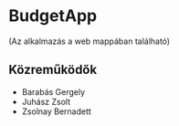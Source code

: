 # BudgetApp
(Az alkalmazás a web mappában található)

## Közreműködők

* Barabás Gergely
* Juhász Zsolt
* Zsolnay Bernadett
